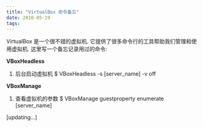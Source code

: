 ```yaml
---
title: "VirtualBox 命令备忘"
date: 2010-05-19
tags:
---
```


VirtualBox 是一个很不错的虚拟机. 它提供了很多命令行的工具帮助我们管理和使用虚拟机. 这里写一个备忘记录用过的命令:

<strong>VBoxHeadless</strong>
1. 后台启动虚拟机
$ VBoxHeadless -s [server_name] -v off

<strong>VBoxManage</strong>
1. 查看虚拟机的参数
$ VBoxManage guestproperty enumerate [server_name]

[updating...]

